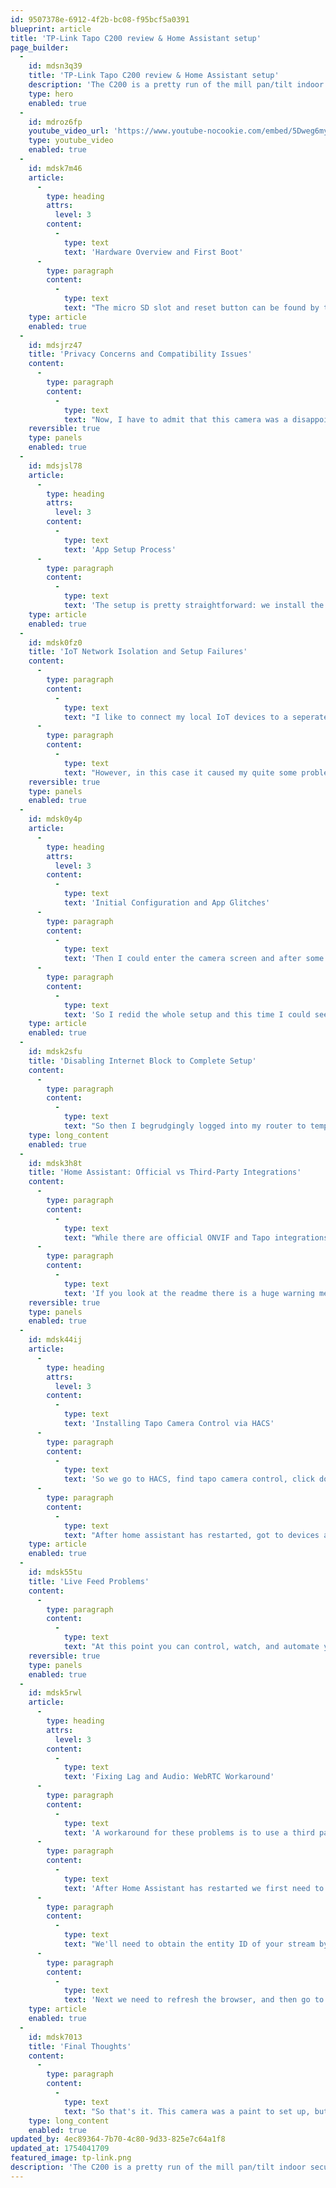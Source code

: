```yaml
---
id: 9507378e-6912-4f2b-bc08-f95bcf5a0391
blueprint: article
title: 'TP-Link Tapo C200 review & Home Assistant setup'
page_builder:
  -
    id: mdsn3q39
    title: 'TP-Link Tapo C200 review & Home Assistant setup'
    description: 'The C200 is a pretty run of the mill pan/tilt indoor security camera with detection features for motion, people, and crying babies. In the box you get the camera, a power adapter, some paperwork, and some mounting hardware. It comes with an app and cloud subscription, but also supports local recording and ONVIF, more on that later.'
    type: hero
    enabled: true
  -
    id: mdroz6fp
    youtube_video_url: 'https://www.youtube-nocookie.com/embed/5Dweg6myRw8?si=l_wTFLqlykhh-kZO'
    type: youtube_video
    enabled: true
  -
    id: mdsk7m46
    article:
      -
        type: heading
        attrs:
          level: 3
        content:
          -
            type: text
            text: 'Hardware Overview and First Boot'
      -
        type: paragraph
        content:
          -
            type: text
            text: "The micro SD slot and reset button can be found by twisting the lens upwards, so the first thing we'll do is insert an SD card. Then we can plug it in and let it boot. It appears to do a little dance to callibrate the pan/tilt mechanism before settling into the red/green blinking pattern meaning it's ready for setup."
    type: article
    enabled: true
  -
    id: mdsjrz47
    title: 'Privacy Concerns and Compatibility Issues'
    content:
      -
        type: paragraph
        content:
          -
            type: text
            text: "Now, I have to admit that this camera was a disappointment in terms of privacy and Home Assistant compatibility, and I would not recommend this device. It turns out there is no web interface at all and the only way to set up the camera is with the app which requires a TP-Link account and an internet connection. So let's grit our teeth and get this thing working."
    reversible: true
    type: panels
    enabled: true
  -
    id: mdsjsl78
    article:
      -
        type: heading
        attrs:
          level: 3
        content:
          -
            type: text
            text: 'App Setup Process'
      -
        type: paragraph
        content:
          -
            type: text
            text: 'The setup is pretty straightforward: we install the Tapo app, create our account, and click through some prompts. New we can press the plus to add a device, find the C200, and follow the instructions.'
    type: article
    enabled: true
  -
    id: mdsk0fz0
    title: 'IoT Network Isolation and Setup Failures'
    content:
      -
        type: paragraph
        content:
          -
            type: text
            text: "I like to connect my local IoT devices to a seperate VLAN that blocks their internet access. Subscribe and let me know in the comments if you'd like to see a video on how to set up secure VLANs for your IoT devices, including ones that do need cloud access."
      -
        type: paragraph
        content:
          -
            type: text
            text: "However, in this case it caused my quite some problems. The first time pairing failed because my phone didn't connect to the IoT network. The second time it got through and I was able to name and label the device."
    reversible: true
    type: panels
    enabled: true
  -
    id: mdsk0y4p
    article:
      -
        type: heading
        attrs:
          level: 3
        content:
          -
            type: text
            text: 'Initial Configuration and App Glitches'
      -
        type: paragraph
        content:
          -
            type: text
            text: 'Then I could enter the camera screen and after some introductory prompts format the SD card. However, the live feed did not load, and even more concerning, after I exited to the main screen, the camera completely disappeared from the app!'
      -
        type: paragraph
        content:
          -
            type: text
            text: 'So I redid the whole setup and this time I could see the live feed. So then I proceeded to device settings, advanced settings, camera account. We need to set account credetials here in order to be able to connect using third party software to access RTSP and ONVIF. However, I got another error and afterwards the camera once again vanished from the app completely.'
    type: article
    enabled: true
  -
    id: mdsk2sfu
    title: 'Disabling Internet Block to Complete Setup'
    content:
      -
        type: paragraph
        content:
          -
            type: text
            text: "So then I begrudgingly logged into my router to temporarily disable the ACL that blocks internet access, and as they say, fourth time's the charm. This time I was able to set account credentials and move on to setting up Home Assistant."
    type: long_content
    enabled: true
  -
    id: mdsk3h8t
    title: 'Home Assistant: Official vs Third-Party Integrations'
    content:
      -
        type: paragraph
        content:
          -
            type: text
            text: "While there are official ONVIF and Tapo integrations, ONVIF will not expose the full camera functionality, and Tapo only supports stuff like light bulbs and switches. So for the best results we will need to go into HACS and install the third party Tapo Camera Control integration. (let me know if you're interested in a video about setting up HACS)"
      -
        type: paragraph
        content:
          -
            type: text
            text: 'If you look at the readme there is a huge warning message that you should not update your camera because it will stop working with this integration. A telltale sign of proprietary shenanigans.'
    reversible: true
    type: panels
    enabled: true
  -
    id: mdsk44ij
    article:
      -
        type: heading
        attrs:
          level: 3
        content:
          -
            type: text
            text: 'Installing Tapo Camera Control via HACS'
      -
        type: paragraph
        content:
          -
            type: text
            text: 'So we go to HACS, find tapo camera control, click download, click download again, go to settings, and restart Home Assistant.'
      -
        type: paragraph
        content:
          -
            type: text
            text: "After home assistant has restarted, got to devices and services, and add the tapo camera control integration. Here you'll have to find the IP of your camera, either in the Tapo app or in your router's web interface. Next you'll have to enter the camera account credentials we created in the app. And finally, for some reason, the password to your TP-Link account. On the next screen there are a few camera settings which I've left at the defaults. And finally, you can add the camera to a zone if you want."
    type: article
    enabled: true
  -
    id: mdsk55tu
    title: 'Live Feed Problems'
    content:
      -
        type: paragraph
        content:
          -
            type: text
            text: "At this point you can control, watch, and automate your camera, but if you go to media, camera, and open the stream, you'll see that the stream has a large delay and no sound."
    reversible: true
    type: panels
    enabled: true
  -
    id: mdsk5rwl
    article:
      -
        type: heading
        attrs:
          level: 3
        content:
          -
            type: text
            text: 'Fixing Lag and Audio: WebRTC Workaround'
      -
        type: paragraph
        content:
          -
            type: text
            text: 'A workaround for these problems is to use a third party WebRTC camera integration which we can install from HACS. Once again find the integration, press download and restart Home Assistant.'
      -
        type: paragraph
        content:
          -
            type: text
            text: 'After Home Assistant has restarted we first need to go back to devices and services and add the WebRTC service, leaving everything at the default.'
      -
        type: paragraph
        content:
          -
            type: text
            text: "We'll need to obtain the entity ID of your stream by going to settings, devices and services, entities, and searching for camera.tapo"
      -
        type: paragraph
        content:
          -
            type: text
            text: 'Next we need to refresh the browser, and then go to a dashboard, press edit, add card, and search for the WebRTC Camera card. Here we need to replace URL with entity and pass the camera stream entity that we added. Then press save, done, unmute the stream, and have a listen.'
    type: article
    enabled: true
  -
    id: mdsk7013
    title: 'Final Thoughts'
    content:
      -
        type: paragraph
        content:
          -
            type: text
            text: "So that's it. This camera was a paint to set up, but in the end the result is not terrible. Thank you for watching, and I hope to see you in the next video."
    type: long_content
    enabled: true
updated_by: 4ec89364-7b70-4c80-9d33-825e7c64a1f8
updated_at: 1754041709
featured_image: tp-link.png
description: 'The C200 is a pretty run of the mill pan/tilt indoor security camera with detection features for motion, people, and crying babies. In the box you get the camera, a power adapter, some paperwork, and some mounting hardware. It comes with an app and cloud subscription, but also supports local recording and ONVIF, more on that later.'
---
```


